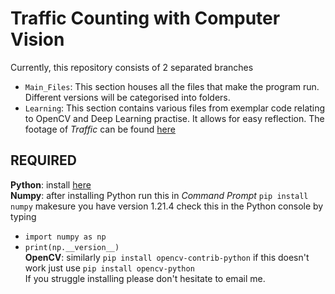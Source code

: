 # Traffic Counting with Computer Vision
Currently, this repository consists of 2 separated branches
- `Main_Files`: This section houses all the files that make the program run. Different versions will be categorised into folders.
- `Learning`: This section contains various files from exemplar code relating to OpenCV and Deep Learning practise. It allows for easy reflection.
The footage of _Traffic_ can be found [here](https://drive.google.com/drive/folders/1VTXwcydJPd81ZAMDuM_sng3yKgEDluhB?usp=sharing)

## REQUIRED
**Python**: install [here](https://www.python.org/downloads/)<br/>
**Numpy**: after installing Python run this in _Command Prompt_ `pip install numpy` makesure you have version 1.21.4 check this in the Python console by typing<br/>
- `import numpy as np`
- `print(np.__version__)`<br/>
**OpenCV**: similarly `pip install opencv-contrib-python` if this doesn't work just use `pip install opencv-python`<br/>
If you struggle installing please don't hesitate to email me.

